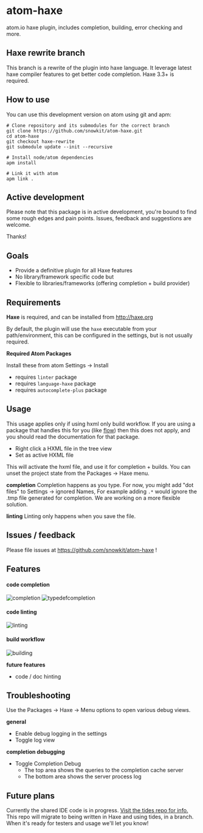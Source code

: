 # atom-haxe

atom.io haxe plugin, includes completion, building, error checking and more.

## Haxe rewrite branch

This branch is a rewrite of the plugin into haxe language. It leverage latest
haxe compiler features to get better code completion. Haxe 3.3+ is required.

## How to use

You can use this development version on atom using git and apm:

```
# Clone repository and its submodules for the correct branch
git clone https://github.com/snowkit/atom-haxe.git
cd atom-haxe
git checkout haxe-rewrite
git submodule update --init --recursive

# Install node/atom dependencies
apm install

# Link it with atom
apm link .
```

## Active development

Please note that this package is in active development, you're bound to find
some rough edges and pain points. Issues, feedback and suggestions are welcome.

Thanks!

## Goals

- Provide a definitive plugin for all Haxe features
- No library/framework specific code but
- Flexible to libraries/frameworks (offering completion + build provider)

## Requirements

**Haxe** is required, and can be installed from http://haxe.org

By default, the plugin will use the `haxe` executable from your path/environment,
this can be configured in the settings, but is not usually required.

**Required Atom Packages**

Install these from atom Settings -> Install

- requires `linter` package
- requires `language-haxe` package
- requires `autocomplete-plus` package

## Usage

This usage applies only if using hxml only build workflow.
If you are using a package that handles this for you (like [flow](https://github.com/snowkit/atom-flow/)) then
this does not apply, and you should read the documentation for that package.

- Right click a HXML file in the tree view
- Set as active HXML file

This will activate the hxml file, and use it for completion + builds.
You can unset the project state from the Packages -> Haxe menu.

**completion**
Completion happens as you type.
For now, you might add "dot files" to Settings -> ignored Names,
For example adding `.*` would ignore the .tmp file generated for
completion. We are working on a more flexible solution.


**linting**
Linting only happens when you save the file.

## Issues / feedback

Please file issues at https://github.com/snowkit/atom-haxe !

## Features

#### code completion
![completion](http://i.imgur.com/OzN25ii.gif)
![typedefcompletion](http://i.imgur.com/7kDqcID.gif)

#### code linting
![linting](http://i.imgur.com/okGD6Ue.gif)

#### build workflow
![building](http://i.imgur.com/3Ldo6hJ.gif)


**future features**

- code / doc hinting

## Troubleshooting

Use the Packages -> Haxe -> Menu options to open various debug views.

**general**
- Enable debug logging in the settings
- Toggle log view

**completion debugging**
- Toggle Completion Debug
    - The top area shows the queries to the completion cache server
    - The bottom area shows the server process log


## Future plans

Currently the shared IDE code is in progress. [Visit the tides repo for info.](https://github.com/snowkit/tides)
This repo will migrate to being written in Haxe and using tides, in a branch. When it's ready for testers and usage we'll let you know!
